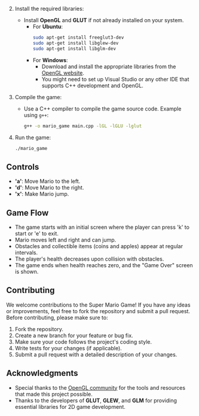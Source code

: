 2. Install the required libraries:
   - Install **OpenGL** and **GLUT** if not already installed on your system.
     - For **Ubuntu**:
       ```bash
       sudo apt-get install freeglut3-dev
       sudo apt-get install libglew-dev
       sudo apt-get install libglm-dev
       ```
     - For **Windows**:
       - Download and install the appropriate libraries from the [OpenGL website](https://www.opengl.org/).
       - You might need to set up Visual Studio or any other IDE that supports C++ development and OpenGL.

3. Compile the game:
   - Use a C++ compiler to compile the game source code. Example using `g++`:
     ```bash
     g++ -o mario_game main.cpp -lGL -lGLU -lglut
     ```

4. Run the game:
   ```bash
   ./mario_game

## Controls
- **'a'**: Move Mario to the left.
- **'d'**: Move Mario to the right.
- **'x'**: Make Mario jump.

## Game Flow
- The game starts with an initial screen where the player can press 'k' to start or 'e' to exit.
- Mario moves left and right and can jump.
- Obstacles and collectible items (coins and apples) appear at regular intervals.
- The player's health decreases upon collision with obstacles.
- The game ends when health reaches zero, and the "Game Over" screen is shown.

## Contributing
We welcome contributions to the Super Mario Game! If you have any ideas or improvements, feel free to fork the repository and submit a pull request. Before contributing, please make sure to:

1. Fork the repository.
2. Create a new branch for your feature or bug fix.
3. Make sure your code follows the project's coding style.
4. Write tests for your changes (if applicable).
5. Submit a pull request with a detailed description of your changes.

## Acknowledgments
- Special thanks to the [OpenGL community](https://www.opengl.org/) for the tools and resources that made this project possible.
- Thanks to the developers of **GLUT**, **GLEW**, and **GLM** for providing essential libraries for 2D game development.
